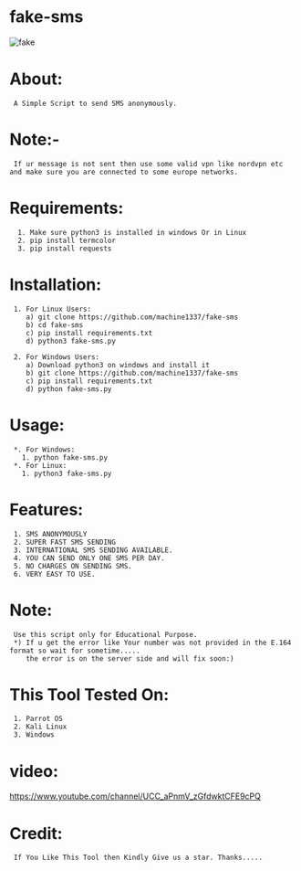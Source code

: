 # fake-sms
![fake](https://user-images.githubusercontent.com/82051128/189500861-15f5234f-0884-4b3b-a823-c580bfa1573d.png)


# About:
     A Simple Script to send SMS anonymously.
     
# Note:-
     If ur message is not sent then use some valid vpn like nordvpn etc and make sure you are connected to some europe networks.
# Requirements:
      1. Make sure python3 is installed in windows Or in Linux
      2. pip install termcolor
      3. pip install requests

# Installation:
     1. For Linux Users:
        a) git clone https://github.com/machine1337/fake-sms
        b) cd fake-sms
        c) pip install requirements.txt
        d) python3 fake-sms.py
        
     2. For Windows Users:
        a) Download python3 on windows and install it
        b) git clone https://github.com/machine1337/fake-sms
        c) pip install requirements.txt
        d) python fake-sms.py
     
        
# Usage:
     *. For Windows:
       1. python fake-sms.py
     *. For Linux:
       1. python3 fake-sms.py

# Features:
     1. SMS ANONYMOUSLY
     2. SUPER FAST SMS SENDING
     3. INTERNATIONAL SMS SENDING AVAILABLE.
     4. YOU CAN SEND ONLY ONE SMS PER DAY.
     5. NO CHARGES ON SENDING SMS.
     6. VERY EASY TO USE.
     
# Note:
     Use this script only for Educational Purpose.
     *) If u get the error like Your number was not provided in the E.164 format so wait for sometime.....
        the error is on the server side and will fix soon:)
     
 # This Tool Tested On:
     1. Parrot OS
     2. Kali Linux
     3. Windows
     
# video:
https://www.youtube.com/channel/UCC_aPnmV_zGfdwktCFE9cPQ
     
# Credit:
     If You Like This Tool then Kindly Give us a star. Thanks.....
     

